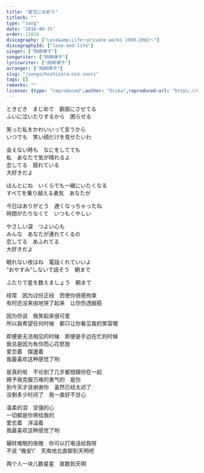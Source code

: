```yaml
---
title: "星空にお祈り"
titlech: ""
type: "song"
date: "2010-08-31"
order: 11010
discography: ["Love&amp;Life〜private works 1999-2001〜"]
discographyId: ["love-and-life"]
singer: ["岡崎律子"]
songwriter: ["岡崎律子"]
lyricwriter: ["岡崎律子"]
arranger: ["岡崎律子"]
slug: "/songs/hoshizora-nio-inori"
tags: []
remarks: ""
license: {type: "reproduced",author: "Orika",reproduced-url: "https://orikamushi.netlify.app/",reproduced-website: "織歌蟲網站"}
---
```


ときどき　まじめで　窮屈にさせてる   
ふいに泣いたりするから　困らせる   
  
笑った私をかわいいって言うから   
いつでも　笑い顔だけを見せたいわ   
  
会えない時も　なにをしてても   
私　あなたで気が晴れるよ   
恋してる　揺れている   
大好きだよ   
  
ほんとにね　いくらでも一緒にいたくなる   
すべてを乗り越える勇気　あなたが  
  
今日はありがとう　遅くなっちゃったね   
時間がたりなくて　いつもくやしい   
  
やさしい涙　つよい心も   
みんな　あなたが連れてくるの   
恋してる　あふれてる   
大好きだよ   
  
眠れない夜はね　電話くれていいよ   
“おやすみ”しないで話そう　朝まで   
  
ふたりで星を数えましょう　朝まで  

<!-- 翻译 -->

经常　因为过份正经　而使你倍感拘束   
有时还没来由地哭了起来　让你伤透脑筋   
  
因为你说　我笑起来很可爱   
所以我希望任何时候　都只让你看见我的笑容喔   
  
即便是无法相见的时候　即便是手边在忙的时候   
我总是因为有你而心花怒放   
爱恋着　摆盪着   
我最喜欢这种感觉了哟   
  
是真的啦　不论到了几岁都想跟你在一起   
赐予我克服万难的勇气的　是你  
到今天才说谢谢你　虽然已经太迟了   
没剩多少时间了　我一直好不甘心   
  
温柔的泪　坚强的心   
一切都是你带给我的   
爱恋着　洋溢着   
我最喜欢这种感觉了哟   
  
辗转难眠的夜晚　你可以打电话给我呀   
不说 \"晚安\\"　天南地北直聊到天明吧   
  
两个人一块儿数星星　直数到天明
